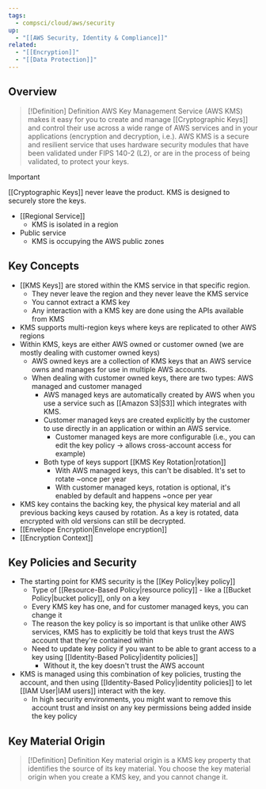```yaml
---
tags:
  - compsci/cloud/aws/security
up:
  - "[[AWS Security, Identity & Compliance]]"
related:
  - "[[Encryption]]"
  - "[[Data Protection]]"
---
```

## Overview

>[!Definition] Definition
>AWS Key Management Service (AWS KMS) makes it easy for you to create and manage [[Cryptographic Keys]] and control their use across a wide range of AWS services and in your applications (encryption and decryption, i.e.). AWS KMS is a secure and resilient service that uses hardware security modules that have been validated under FIPS 140-2 (L2), or are in the process of being validated, to protect your keys.


>[!Important]
>[[Cryptographic Keys]] never leave the product. KMS is designed to securely store the keys.

- [[Regional Service]]
	- KMS is isolated in a region
- Public service
	- KMS is occupying the AWS public zones

## Key Concepts

- [[KMS Keys]] are stored within the KMS service in that specific region.
	- They never leave the region and they never leave the KMS service
	- You cannot extract a KMS key
	- Any interaction with a KMS key are done using the APIs available from KMS
- KMS supports multi-region keys where keys are replicated to other AWS regions
- Within KMS, keys are either AWS owned or customer owned (we are mostly dealing with customer owned keys)
	- AWS owned keys are a collection of KMS keys that an AWS service owns and manages for use in multiple AWS accounts.
	- When dealing with customer owned keys, there are two types: AWS managed and customer managed
		- AWS managed keys are automatically created by AWS when you use a service such as [[Amazon S3|S3]] which integrates with KMS.
		- Customer managed keys are created explicitly by the customer to use directly in an application or within an AWS service.
			- Customer managed keys are more configurable (i.e., you can edit the key policy -> allows cross-account access for example)
		- Both type of keys support [[KMS Key Rotation|rotation]]
			- With AWS managed keys, this can't be disabled. It's set to rotate ~once per year
			- With customer managed keys, rotation is optional, it's enabled by default and happens ~once per year
- KMS key contains the backing key, the physical key material and all previous backing keys caused by rotation. As a key is rotated, data encrypted with old versions can still be decrypted. 
- [[Envelope Encryption|Envelope encryption]]
- [[Encryption Context]]

## Key Policies and Security

- The starting point for KMS security is the [[Key Policy|key policy]]
	- Type of [[Resource-Based Policy|resource policy]] - like a [[Bucket Policy|bucket policy]], only on a key
	- Every KMS key has one, and for customer managed keys, you can change it
	- The reason the key policy is so important is that unlike other AWS services, KMS has to explicitly be told that keys trust the AWS account that they're contained within
	- Need to update key policy if you want to be able to grant access to a key using [[Identity-Based Policy|identity policies]]
		- Without it, the key doesn't trust the AWS account 
- KMS is managed using this combination of key policies, trusting the account, and then using [[Identity-Based Policy|identity policies]] to let [[IAM User|IAM users]] interact with the key.
	- In high security environments, you might want to remove this account trust and insist on any key permissions being added inside the key policy


## Key Material Origin

>[!Definition] Definition
>Key material origin is a KMS key property that identifies the source of its key material. You choose the key material origin when you create a KMS key, and you cannot change it.

